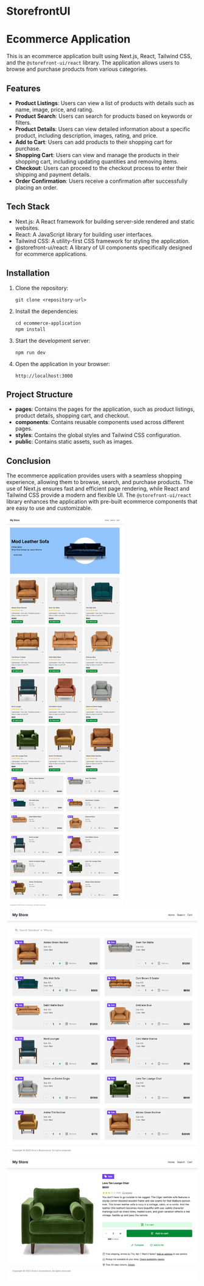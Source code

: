 # StorefrontUI
# Ecommerce Application

This is an ecommerce application built using Next.js, React, Tailwind CSS, and the `@storefront-ui/react` library. The application allows users to browse and purchase products from various categories.

## Features

- **Product Listings**: Users can view a list of products with details such as name, image, price, and rating.
- **Product Search**: Users can search for products based on keywords or filters.
- **Product Details**: Users can view detailed information about a specific product, including description, images, rating, and price.
- **Add to Cart**: Users can add products to their shopping cart for purchase.
- **Shopping Cart**: Users can view and manage the products in their shopping cart, including updating quantities and removing items.
- **Checkout**: Users can proceed to the checkout process to enter their shipping and payment details.
- **Order Confirmation**: Users receive a confirmation after successfully placing an order.

## Tech Stack

- Next.js: A React framework for building server-side rendered and static websites.
- React: A JavaScript library for building user interfaces.
- Tailwind CSS: A utility-first CSS framework for styling the application.
- @storefront-ui/react: A library of UI components specifically designed for ecommerce applications.

## Installation

1. Clone the repository:

   ```
   git clone <repository-url>
   ```

2. Install the dependencies:

   ```
   cd ecommerce-application
   npm install
   ```

3. Start the development server:

   ```
   npm run dev
   ```

4. Open the application in your browser:

   ```
   http://localhost:3000
   ```

## Project Structure

- **pages**: Contains the pages for the application, such as product listings, product details, shopping cart, and checkout.
- **components**: Contains reusable components used across different pages.
- **styles**: Contains the global styles and Tailwind CSS configuration.
- **public**: Contains static assets, such as images.

## Conclusion

The ecommerce application provides users with a seamless shopping experience, allowing them to browse, search, and purchase products. The use of Next.js ensures fast and efficient page rendering, while React and Tailwind CSS provide a modern and flexible UI. The `@storefront-ui/react` library enhances the application with pre-built ecommerce components that are easy to use and customizable.

![home](home.png)
![search](searchapp.png)
![desc](productdesc.png)
